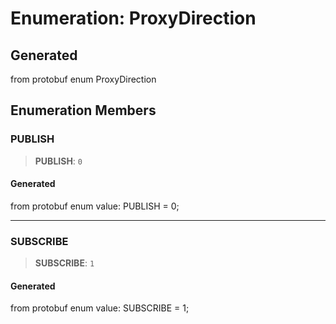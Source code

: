 # Enumeration: ProxyDirection

## Generated

from protobuf enum ProxyDirection

## Enumeration Members

### PUBLISH

> **PUBLISH**: `0`

#### Generated

from protobuf enum value: PUBLISH = 0;

***

### SUBSCRIBE

> **SUBSCRIBE**: `1`

#### Generated

from protobuf enum value: SUBSCRIBE = 1;
